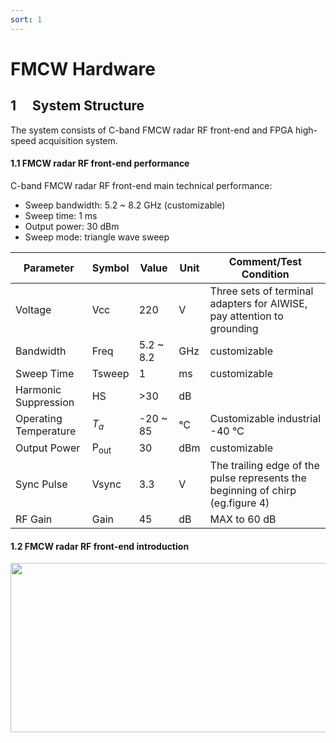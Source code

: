 ```yaml
---
sort: 1
---
```


# FMCW Hardware

## 1 &emsp;System Structure

The system consists of C-band FMCW radar RF front-end and FPGA high-speed acquisition system.
#### 1.1 FMCW radar RF front-end performance

C-band FMCW radar RF front-end main technical performance:  
* Sweep bandwidth: 5.2 ~ 8.2 GHz (customizable)  
* Sweep time: 1 ms  
* Output power: 30 dBm  
* Sweep mode: triangle wave sweep

| Parameter    | Symbol         | Value     | Unit       | Comment/Test Condition |
| ------------ | -------------- | --------- | -----------|----------------------- |
| Voltage      | Vcc        | 220       | V          | Three sets of terminal adapters for AIWISE, pay attention to grounding |
| Bandwidth    | Freq           | 5.2 ~ 8.2 | GHz        | customizable |
| Sweep Time   | Tsweep         | 1         | ms         | customizable |
| Harmonic Suppression          | HS        | >30        | dB  |        |
| Operating Temperature         | $T_a$     |  -20 ~ 85  | ℃  | Customizable industrial -40 ℃ |
| Output Power | P<sub>out</sub>| 30        | dBm        | customizable  |
| Sync Pulse   | Vsync          | 3.3       |  V         | The trailing edge of the pulse represents the beginning of chirp (eg.figure 4)    |
| RF Gain      |  Gain           | 45       | dB         |  MAX to 60 dB |

#### 1.2 FMCW radar RF front-end introduction

<img src="https://raw.githubusercontent.com/evangg007/evangg007.github.io/master/img/fmcwf1.jpg" width="554" height="271"/>  
